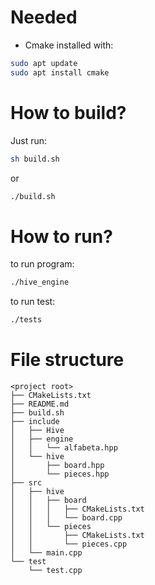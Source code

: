 # Needed
- Cmake installed with:
```bash
sudo apt update
sudo apt install cmake
```

# How to build?
Just run:
```bash
sh build.sh
```
or
```bash
./build.sh
```

# How to run?
to run program:
```bash
./hive_engine
```
to run test:
```bash
./tests
```

# File structure
```
<project root>
├── CMakeLists.txt
├── README.md
├── build.sh
├── include
│   ├── Hive
│   ├── engine
│   │   └── alfabeta.hpp
│   └── hive
│       ├── board.hpp
│       └── pieces.hpp
├── src
│   ├── hive
│   │   ├── board
│   │   │   ├── CMakeLists.txt
│   │   │   └── board.cpp
│   │   └── pieces
│   │       ├── CMakeLists.txt
│   │       └── pieces.cpp
│   └── main.cpp
└── test
    └── test.cpp
```

